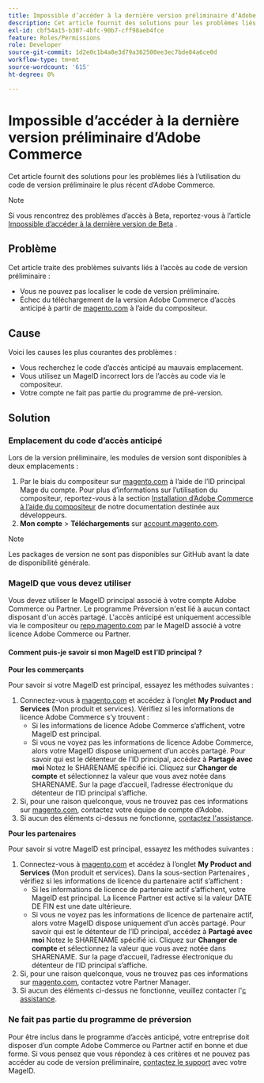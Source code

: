 ```yaml
---
title: Impossible d’accéder à la dernière version préliminaire d’Adobe Commerce
description: Cet article fournit des solutions pour les problèmes liés à l’utilisation du code de version préliminaire le plus récent d’Adobe Commerce.
exl-id: cbf54a15-b307-4bfc-90b7-cff98aeb4fce
feature: Roles/Permissions
role: Developer
source-git-commit: 1d2e0c1b4a8e3d79a362500ee3ec7bde84a6ce0d
workflow-type: tm+mt
source-wordcount: '615'
ht-degree: 0%

---
```


# Impossible d’accéder à la dernière version préliminaire d’Adobe Commerce

Cet article fournit des solutions pour les problèmes liés à l’utilisation du code de version préliminaire le plus récent d’Adobe Commerce.

>[!NOTE]
>
>Si vous rencontrez des problèmes d’accès à Beta, reportez-vous à l’article [Impossible d’accéder à la dernière version de Beta](/help/how-to/general/cannot-access-the-latest-beta-version.md) .

## Problème

Cet article traite des problèmes suivants liés à l’accès au code de version préliminaire :

* Vous ne pouvez pas localiser le code de version préliminaire.
* Échec du téléchargement de la version Adobe Commerce d’accès anticipé à partir de [magento.com](https://account.magento.com/customer/account/login) à l’aide du compositeur.

## Cause

Voici les causes les plus courantes des problèmes :

* Vous recherchez le code d’accès anticipé au mauvais emplacement.
* Vous utilisez un MageID incorrect lors de l’accès au code via le compositeur.
* Votre compte ne fait pas partie du programme de pré-version.

## Solution

### Emplacement du code d’accès anticipé

Lors de la version préliminaire, les modules de version sont disponibles à deux emplacements :

1. Par le biais du compositeur sur [magento.com](https://repo.magento.com/) à l’aide de l’ID principal Mage du compte. Pour plus d’informations sur l’utilisation du compositeur, reportez-vous à la section [Installation d’Adobe Commerce à l’aide du compositeur](https://devdocs.magento.com/guides/v2.3/install-gde/composer.html) de notre documentation destinée aux développeurs.
1. **Mon compte** > **Téléchargements** sur [account.magento.com](https://account.magento.com/customer/account/login).

>[!NOTE]
>
>Les packages de version ne sont pas disponibles sur GitHub avant la date de disponibilité générale.

### MageID que vous devez utiliser

Vous devez utiliser le MageID principal associé à votre compte Adobe Commerce ou Partner. Le programme Préversion n&#39;est lié à aucun contact disposant d&#39;un accès partagé. L&#39;accès anticipé est uniquement accessible via le compositeur ou [repo.magento.com](https://repo.magento.com/) par le MageID associé à votre licence Adobe Commerce ou Partner.

#### Comment puis-je savoir si mon MageID est l’ID principal ?

**Pour les commerçants**

Pour savoir si votre MageID est principal, essayez les méthodes suivantes :

1. Connectez-vous à [magento.com](https://account.magento.com/customer/account/login) et accédez à l’onglet **My Product and Services** (Mon produit et services). Vérifiez si les informations de licence Adobe Commerce s’y trouvent :
   * Si les informations de licence Adobe Commerce s’affichent, votre MageID est principal.
   * Si vous ne voyez pas les informations de licence Adobe Commerce, alors votre MageID dispose uniquement d’un accès partagé. Pour savoir qui est le détenteur de l’ID principal, accédez à **Partagé avec moi** Notez le SHARENAME spécifié ici. Cliquez sur **Changer de compte** et sélectionnez la valeur que vous avez notée dans SHARENAME. Sur la page d’accueil, l’adresse électronique du détenteur de l’ID principal s’affiche.
1. Si, pour une raison quelconque, vous ne trouvez pas ces informations sur [magento.com](https://account.magento.com/customer/account/login), contactez votre équipe de compte d’Adobe.
1. Si aucun des éléments ci-dessus ne fonctionne, [contactez l&#39;assistance](/help/help-center-guide/help-center/magento-help-center-user-guide.md#submit-ticket).

**Pour les partenaires**

Pour savoir si votre MageID est principal, essayez les méthodes suivantes :

1. Connectez-vous à [magento.com](https://account.magento.com/customer/account/login) et accédez à l’onglet **My Product and Services** (Mon produit et services). Dans la sous-section Partenaires , vérifiez si les informations de licence du partenaire actif s’affichent :
   * Si les informations de licence de partenaire actif s’affichent, votre MageID est principal. La licence Partner est active si la valeur DATE DE FIN est une date ultérieure.
   * Si vous ne voyez pas les informations de licence de partenaire actif, alors votre MageID dispose uniquement d’un accès partagé. Pour savoir qui est le détenteur de l’ID principal, accédez à **Partagé avec moi** Notez le SHARENAME spécifié ici. Cliquez sur **Changer de compte** et sélectionnez la valeur que vous avez notée dans SHARENAME. Sur la page d’accueil, l’adresse électronique du détenteur de l’ID principal s’affiche.
1. Si, pour une raison quelconque, vous ne trouvez pas ces informations sur [magento.com](https://account.magento.com/customer/account/login), contactez votre Partner Manager.
1. Si aucun des éléments ci-dessus ne fonctionne, veuillez contacter l&#39;[с assistance](/help/help-center-guide/help-center/magento-help-center-user-guide.md#submit-ticket).

### Ne fait pas partie du programme de préversion

Pour être inclus dans le programme d’accès anticipé, votre entreprise doit disposer d’un compte Adobe Commerce ou Partner actif en bonne et due forme. Si vous pensez que vous répondez à ces critères et ne pouvez pas accéder au code de version préliminaire, [ contactez le support](/help/help-center-guide/help-center/magento-help-center-user-guide.md#submit-ticket) avec votre MageID.
